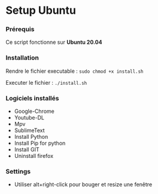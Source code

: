 # Setup Ubuntu

### Prérequis

Ce script fonctionne sur **Ubuntu 20.04**

### Installation

Rendre le fichier executable : `sudo chmod +x install.sh`

Executer le fichier : `./install.sh`

### Logiciels installés

* Google-Chrome
* Youtube-DL
* Mpv
* SublimeText
* Install Python
* Install Pip for python
* Install GIT
* Uninstall firefox

### Settings
* Utiliser alt+right-click pour bouger et resize une fenêtre

